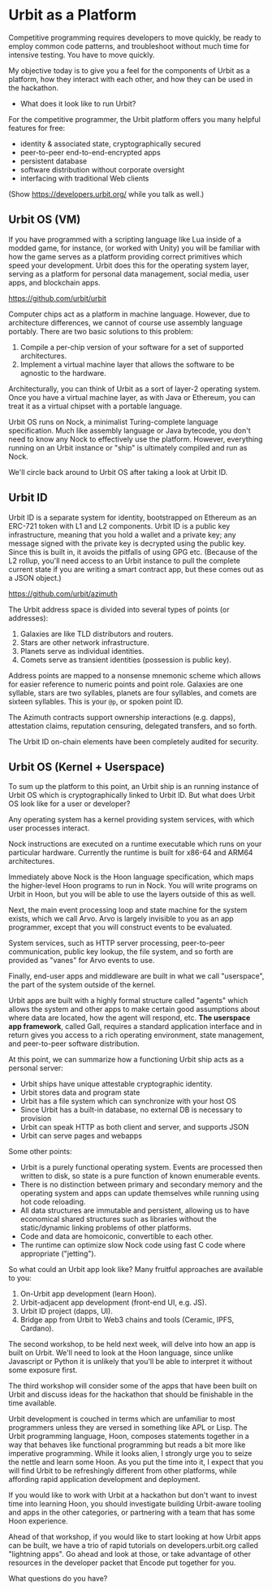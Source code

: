#   Urbit as a Platform

Competitive programming requires developers to move quickly, be ready to employ common code patterns, and troubleshoot without much time for intensive testing.  You have to move quickly.

My objective today is to give you a feel for the components of Urbit as a platform, how they interact with each other, and how they can be used in the hackathon.

- What does it look like to run Urbit?

For the competitive programmer, the Urbit platform offers you many helpful features for free:

- identity & associated state, cryptographically secured
- peer-to-peer end-to-end-encrypted apps
- persistent database
- software distribution without corporate oversight
- interfacing with traditional Web clients

(Show https://developers.urbit.org/ while you talk as well.)

##  Urbit OS (VM)

If you have programmed with a scripting language like Lua inside of a modded game, for instance, (or worked with Unity) you will be familiar with how the game serves as a platform providing correct primitives which speed your development.  Urbit does this for the operating system layer, serving as a platform for personal data management, social media, user apps, and blockchain apps.

https://github.com/urbit/urbit

Computer chips act as a platform in machine language.  However, due to architecture differences, we cannot of course use assembly language portably.  There are two basic solutions to this problem:  

1. Compile a per-chip version of your software for a set of supported architectures.
2. Implement a virtual machine layer that allows the software to be agnostic to the hardware.

Architecturally, you can think of Urbit as a sort of layer-2 operating system.  Once you have a virtual machine layer, as with Java or Ethereum, you can treat it as a virtual chipset with a portable language.

Urbit OS runs on Nock, a minimalist Turing-complete language specification.  Much like assembly language or Java bytecode, you don't need to know any Nock to effectively use the platform.  However, everything running on an Urbit instance or "ship" is ultimately compiled and run as Nock.

We'll circle back around to Urbit OS after taking a look at Urbit ID.


##  Urbit ID

Urbit ID is a separate system for identity, bootstrapped on Ethereum as an ERC-721 token with L1 and L2 components.  Urbit ID is a public key infrastructure, meaning that you hold a wallet and a private key; any message signed with the private key is decrypted using the public key.  Since this is built in, it avoids the pitfalls of using GPG etc.  (Because of the L2 rollup, you'll need access to an Urbit instance to pull the complete current state if you are writing a smart contract app, but these comes out as a JSON object.)

https://github.com/urbit/azimuth

The Urbit address space is divided into several types of points (or addresses):

1. Galaxies are like TLD distributors and routers.
2. Stars are other network infrastructure.
3. Planets serve as individual identities.
4. Comets serve as transient identities (possession is public key).

Address points are mapped to a nonsense mnemonic scheme which allows for easier reference to numeric points and point role.  Galaxies are one syllable, stars are two syllables, planets are four syllables, and comets are sixteen syllables.  This is your `@p`, or spoken point ID.

The Azimuth contracts support ownership interactions (e.g. dapps), attestation claims, reputation censuring, delegated transfers, and so forth.

The Urbit ID on-chain elements have been completely audited for security.


##  Urbit OS (Kernel + Userspace)

To sum up the platform to this point, an Urbit ship is an running instance of Urbit OS which is cryptographically linked to Urbit ID.  But what does Urbit OS look like for a user or developer?

Any operating system has a kernel providing system services, with which user processes interact.

Nock instructions are executed on a runtime executable which runs on your particular hardware.  Currently the runtime is built for x86-64 and ARM64 architectures.

Immediately above Nock is the Hoon language specification, which maps the higher-level Hoon programs to run in Nock.  You will write programs on Urbit in Hoon, but you will be able to use the layers outside of this as well.

Next, the main event processing loop and state machine for the system exists, which we call Arvo.  Arvo is largely invisible to you as an app programmer, except that you will construct events to be evaluated.

System services, such as HTTP server processing, peer-to-peer communication, public key lookup, the file system, and so forth are provided as "vanes" for Arvo events to use.

Finally, end-user apps and middleware are built in what we call "userspace", the part of the system outside of the kernel.

Urbit apps are built with a highly formal structure called "agents" which allows the system and other apps to make certain good assumptions about where data are located, how the agent will respond, etc.  **The userspace app framework**, called Gall, requires a standard application interface and in return gives you access to a rich operating environment, state management, and peer-to-peer software distribution.

At this point, we can summarize how a functioning Urbit ship acts as a personal server:

- Urbit ships have unique attestable cryptographic identity.
- Urbit stores data and program state
- Urbit has a file system which can synchronize with your host OS
- Since Urbit has a built-in database, no external DB is necessary to provision
- Urbit can speak HTTP as both client and server, and supports JSON
- Urbit can serve pages and webapps

Some other points:

- Urbit is a purely functional operating system.  Events are processed then written to disk, so state is a pure function of known enumerable events.
- There is no distinction between primary and secondary memory and the operating system and apps can update themselves while running using hot code reloading.
- All data structures are immutable and persistent, allowing us to have economical shared structures such as libraries without the static/dynamic linking problems of other platforms.
- Code and data are homoiconic, convertible to each other.
- The runtime can optimize slow Nock code using fast C code where appropriate ("jetting").

So what could an Urbit app look like?  Many fruitful approaches are available to you:

1. On-Urbit app development (learn Hoon).
2. Urbit-adjacent app development (front-end UI, e.g. JS).
3. Urbit ID project (dapps, UI).
4. Bridge app from Urbit to Web3 chains and tools (Ceramic, IPFS, Cardano).

The second workshop, to be held next week, will delve into how an app is built on Urbit.  We'll need to look at the Hoon language, since unlike Javascript or Python it is unlikely that you'll be able to interpret it without some exposure first.

The third workshop will consider some of the apps that have been built on Urbit and discuss ideas for the hackathon that should be finishable in the time available.

Urbit development is couched in terms which are unfamiliar to most programmers unless they are versed in something like APL or Lisp.  The Urbit programming language, Hoon, composes statements together in a way that behaves like functional programming but reads a bit more like imperative programming.  While it looks alien, I strongly urge you to seize the nettle and learn some Hoon.  As you put the time into it, I expect that you will find Urbit to be refreshingly different from other platforms, while affording rapid application development and deployment.

If you would like to work with Urbit at a hackathon but don't want to invest time into learning Hoon, you should investigate building Urbit-aware tooling and apps in the other categories, or partnering with a team that has some Hoon experience.

Ahead of that workshop, if you would like to start looking at how Urbit apps can be built, we have a trio of rapid tutorials on developers.urbit.org called "lightning apps".  Go ahead and look at those, or take advantage of other resources in the developer packet that Encode put together for you.

What questions do you have?
